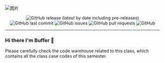 
![图片](http://bufferc.store/images/202203020850678.png)

<div align="center">
  
  ![GitHub release (latest by date including pre-releases)](https://img.shields.io/github/v/release/BufferC/dev01?include_prereleases)
  ![GitHub last commit](https://img.shields.io/github/last-commit/BufferC/dev01)
  ![GitHub issues](https://img.shields.io/github/issues-raw/BufferC/dev01)
  ![GitHub pull requests](https://img.shields.io/github/issues-pr/BufferC/dev01)
  ![GitHub](https://img.shields.io/github/license/BufferC/dev01)
</div>

<hr>

### Hi there I'm Buffer 👋

Please carefully check the code warehouse related to this class, which contains all the class case codes of this semester.

